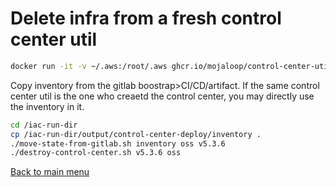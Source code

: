 # Delete infra from a fresh control center util
```bash
docker run -it -v ~/.aws:/root/.aws ghcr.io/mojaloop/control-center-util:5.0.1 /bin/bash
```

Copy inventory from the gitlab boostrap>CI/CD/artifact. If the same control center util is the one who creaetd the control center, you may directly use the inventory in it.

```bash
cd /iac-run-dir
cp /iac-run-dir/output/control-center-deploy/inventory .
./move-state-from-gitlab.sh inventory oss v5.3.6
./destroy-control-center.sh v5.3.6 oss
```


[Back to main menu](<readme.md>)